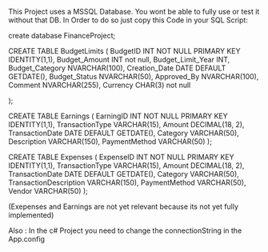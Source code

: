 This Project uses a MSSQL Database. You wont be able to fully use or test it without that DB.
In Order to do so just copy this Code in your SQL Script:

create database FinanceProject;

CREATE TABLE BudgetLimits (
    BudgetID INT NOT NULL PRIMARY KEY IDENTITY(1,1),
    Budget_Amount INT not null,
    Budget_Limit_Year INT,
    Budget_Category NVARCHAR(100),
    Creation_Date DATE DEFAULT GETDATE(),
    Budget_Status NVARCHAR(50),
    Approved_By NVARCHAR(100),
    Comment NVARCHAR(255),
    Currency CHAR(3) not null
   
);

CREATE TABLE Earnings (
    EarningID INT NOT NULL PRIMARY KEY IDENTITY(1,1),
    TransactionType VARCHAR(15),
    Amount DECIMAL(18, 2),
    TransactionDate DATE DEFAULT GETDATE(),
    Category VARCHAR(50),
    Description VARCHAR(150),
    PaymentMethod VARCHAR(50)
);

CREATE TABLE Expenses (
    ExpenseID INT NOT NULL PRIMARY KEY IDENTITY(1,1),
    TransactionType VARCHAR(15),
    Amount DECIMAL(18, 2),
    TransactionDate DATE DEFAULT GETDATE(),
    Category VARCHAR(50),
    TransactionDescription VARCHAR(150),
    PaymentMethod VARCHAR(50),
    Vendor VARCHAR(50)
);

(Exepenses and Earnings are not yet relevant because its not yet fully implemented)

Also : 
In the c# Project you need to change the connectionString in the App.config


